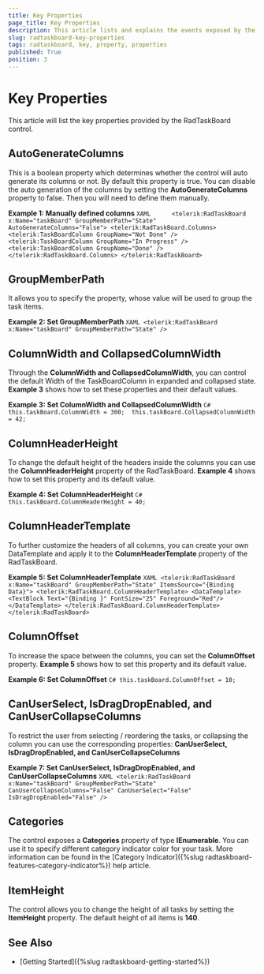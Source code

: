 ```yaml
---
title: Key Properties
page_title: Key Properties
description: This article lists and explains the events exposed by the RadTaskBoard control.
slug: radtaskboard-key-properties
tags: radtaskboard, key, property, properties
published: True
position: 3
---
```


# Key Properties

This article will list the key properties provided by the RadTaskBoard control.

## AutoGenerateColumns

This is a boolean property which determines whether the control will auto generate its columns or not. By default this property is true. You can disable the auto generation of the columns by setting the __AutoGenerateColumns__ property to false. Then you will need to define them manually.

__Example 1: Manually defined columns__	
	```XAML		
	   <telerik:RadTaskBoard x:Name="taskBoard" GroupMemberPath="State" AutoGenerateColumns="False">
			<telerik:RadTaskBoard.Columns>
				<telerik:TaskBoardColumn GroupName="Not Done" />
				<telerik:TaskBoardColumn GroupName="In Progress" />
				<telerik:TaskBoardColumn GroupName="Done" />
			</telerik:RadTaskBoard.Columns>
		</telerik:RadTaskBoard>		
	```

## GroupMemberPath

It allows you to specify the property, whose value will be used to group the task items. 

__Example 2: Set GroupMemberPath__
	```XAML
	   <telerik:RadTaskBoard x:Name="taskBoard" GroupMemberPath="State" />
	```

## ColumnWidth and CollapsedColumnWidth 

Through the __ColumnWidth and CollapsedColumnWidth__, you can control the default Width of the TaskBoardColumn in expanded and collapsed state. __Example 3__ shows how to set these properties and their default values.

__Example 3: Set ColumnWidth and CollapsedColumnWidth__
	```C#
		this.taskBoard.ColumnWidth = 300; 
		this.taskBoard.CollapsedColumnWidth = 42; 
	```

## ColumnHeaderHeight

To change the default height of the headers inside the columns you can use the __ColumnHeaderHeight__ property of the RadTaskBoard. __Example 4__ shows how to set this property and its default value.

__Example 4: Set ColumnHeaderHeight__
	```C#
	   this.taskBoard.ColumnHeaderHeight = 40; 
	```

## ColumnHeaderTemplate

To further customize the headers of all columns, you can create your own DataTemplate and apply it to the __ColumnHeaderTemplate__ property of the RadTaskBoard.

__Example 5: Set ColumnHeaderTemplate__
	```XAML
	   <telerik:RadTaskBoard x:Name="taskBoard" GroupMemberPath="State" ItemsSource="{Binding Data}">
			<telerik:RadTaskBoard.ColumnHeaderTemplate>
				<DataTemplate>
					<TextBlock Text="{Binding }" FontSize="25" Foreground="Red"/>
				</DataTemplate>
			</telerik:RadTaskBoard.ColumnHeaderTemplate>
		</telerik:RadTaskBoard>
	```

## ColumnOffset

To increase the space between the columns, you can set the __ColumnOffset__ property. __Example 5__ shows how to set this property and its default value.

__Example 6: Set ColumnOffset__
	```C#
	   this.taskBoard.ColumnOffset = 10; 
	```

## CanUserSelect, IsDragDropEnabled, and CanUserCollapseColumns

To restrict the user from selecting / reordering the tasks, or collapsing the column you can use the corresponding properties: __CanUserSelect, IsDragDropEnabled, and CanUserCollapseColumns__
	
__Example 7: Set CanUserSelect, IsDragDropEnabled, and CanUserCollapseColumns__
	```XAML
	   <telerik:RadTaskBoard x:Name="taskBoard" GroupMemberPath="State" CanUserCollapseColumns="False" CanUserSelect="False" IsDragDropEnabled="False" />
	```

## Categories
	
The control exposes a __Categories__ property of type __IEnumerable__. You can use it to specify different category indicator color for your task. More information can be found in the  [Category Indicator]({%slug radtaskboard-features-category-indicator%}) help article.

## ItemHeight

The control allows you to change the height of all tasks by setting the __ItemHeight__ property.  The default height of all items is __140__.
	
## See Also

* [Getting Started]({%slug radtaskboard-getting-started%})
